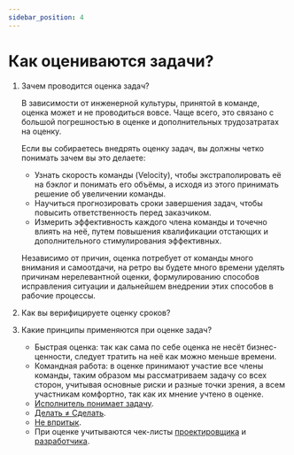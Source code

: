 ```yaml
---
sidebar_position: 4
---
```

# Как оцениваются задачи?

1. Зачем проводится оценка задач?

    В зависимости от инженерной культуры, принятой в команде, оценка может и не проводиться вовсе. Чаще всего, это связано с большой погрешностью в оценке и дополнительных трудозатратах на оценку.

    Если вы собираетесь внедрять оценку задач, вы должны четко понимать зачем вы это делаете:
    - Узнать скорость команды (Velocity), чтобы экстраполировать её на бэклог и понимать его объёмы, а исходя из этого принимать решение об увеличении команды.
    - Научиться прогнозировать сроки завершения задач, чтобы повысить ответственность перед заказчиком.
    - Измерить эффективность каждого члена команды и точечно влиять на неё, путем повышения квалификации отстающих и дополнительного стимулирования эффективных.

    Независимо от причин, оценка потребует от команды много внимания и самоотдачи, на ретро вы будете много времени уделять причинам нерелевантной оценки, формулированию способов исправления ситуации и дальнейшем внедрении этих способов в рабочие процессы. 

2. Как вы верифицируете оценку сроков?

3. Какие принципы применяются при оценке задач?
   - Быстрая оценка: так как сама по себе оценка не несёт бизнес-ценности, следует тратить на неё как можно меньше времени.
   - Командная работа: в оценке принимают участие все члены команды, таким образом мы рассматриваем задачу со всех сторон, учитывая основные риски и разные точки зрения, а всем участникам комфортно, так как их мнение учтено в оценке.
   - [Исполнитель понимает задачу](https://bureau.ru/soviet/20131125/).
   - [Делать ≠ Сделать](https://bureau.ru/books/fff/demo/4).
   - [Не впритык](https://bureau.ru/bb/soviet/20130909/).
   - При оценке учитываются чек-листы [проектировщика](../design/checklist.md) и [разработчика](./checklist.md).